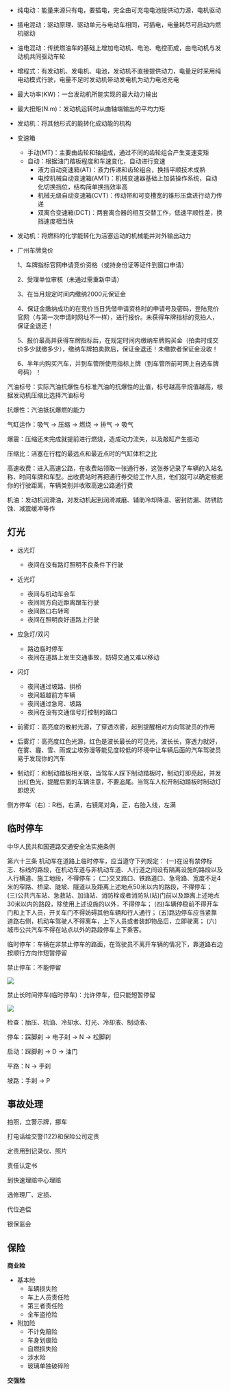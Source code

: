 
- 纯电动：能量来源只有电，要插电，完全由可充电电池提供动力源，电机驱动
- 插电混动：驱动原理、驱动单元与电动车相同，可插电，电量耗尽可启动内燃机驱动
- 油电混动：传统燃油车的基础上增加电动机、电池、电控而成，由电动机与发动机共同驱动车轮
- 增程式：有发动机、发电机、电池，发动机不直接提供动力，电量足时采用纯电动模式行驶，电量不足时发动机带动发电机为动力电池充电



- 最大功率(KW)：一台发动机所能实现的最大动力输出
- 最大扭矩(N.m)：发动机运转时从曲轴端输出的平均力矩
- 发动机：将其他形式的能转化成动能的机构



- 变速箱
  - 手动(MT)：主要由齿轮和轴组成，通过不同的齿轮组合产生变速变矩
  - 自动：根据油门踏板程度和车速变化，自动进行变速
    - 液力自动变速箱(AT)：液力传递和齿轮组合，换挡平顺技术成熟
    - 电控机械自动变速箱(AMT)：机械变速器基础上加装操作系统，自动化切换挡位，结构简单换挡效率高
    - 机械无级自动变速箱(CVT)：传动带和可变槽宽的锥形压盘进行动力传递
    - 双离合变速箱(DCT)：两套离合器的相互交替工作，低速平顺性差，换挡速度相当快



- 发动机：将燃料的化学能转化为活塞运动的机械能并对外输出动力




- 广州车牌竞价

  1、车牌指标官网申请竞价资格（或持身份证等证件到窗口申请）

  2、受理单位审核（未通过需重新申请）

  3、在当月规定时间内缴纳2000元保证金

  4、保证金缴纳成功的在竞价当日凭借申请资格时的申请号及密码，登陆竞价官网（与第一次申请时网址不一样），进行报价。未获得车牌指标的竞拍人，保证金退还！

  5、报价最高并获得车牌指标后，在规定时间内缴纳车牌购买金（拍卖时成交价多少就缴多少），缴纳车牌拍卖款后，保证金退还！未缴款者保证金没收！

  6、半年内购买汽车，并到车管所使用指标上牌（到车管所前可网上自选车牌号码）！



汽油标号：实际汽油抗爆性与标准汽油的抗爆性的比值，标号越高辛烷值越高，根据发动机压缩比选择汽油标号

抗爆性：汽油抵抗爆燃的能力

气缸运作：吸气 -> 压缩 -> 燃烧 -> 排气 -> 吸气

爆震：压缩还未完成就提前进行燃烧，造成动力流失，以及敲缸产生振动

压缩比：活塞在行程的最远点和最近点时的气缸体积之比

高速收费：进入高速公路，在收费站领取一张通行券，这张券记录了车辆的入站名称、时间车牌和车型。出收费站时再把通行券交给工作人员，他们就可以确定根据你的行驶距离，车辆类别并收取高速公路通行费

机油：发动机润滑油，对发动机起到润滑减磨、辅助冷却降温、密封防漏、防锈防蚀、减震缓冲等作



## 灯光

- 远光灯
  - 夜间在没有路灯照明不良条件下行驶
- 近光灯
  - 夜间与机动车会车
  - 夜间同方向近距离跟车行驶
  - 夜间路口右转弯
  - 夜间在照明良好道路上行驶
- 应急灯/双闪
  - 路边临时停车
  - 夜间在道路上发生交通事故，妨碍交通又难以移动
- 闪灯
  - 夜间通过坡路、拱桥 
  - 夜间超越前方车辆
  - 夜间通过急弯、坡路
  - 夜间在没有交通信号灯控制的路口

- 前雾灯：高亮度的散射光源，了穿透浓雾，起到提醒相对方向驾驶员的作用

- 后雾灯：高亮度红色光源，红色是波长最长的可见光，波长长，穿透力就好，在雾、霾、雪、雨或尘埃弥漫等能见度较低的环境中让车辆后面的汽车驾驶员易于发现你的汽车

- 制动灯：和制动踏板相关联，当驾车人踩下制动踏板时，制动灯即亮起，并发出红色光，提醒后面的车辆注意，不要追尾。当驾车人松开制动踏板时制动灯即熄灭





侧方停车（右）：R档，右满，右镜尾对角，正，右胎入线，左满



## 临时停车

中华人民共和国道路交通安全法实施条例

第六十三条 机动车在道路上临时停车，应当遵守下列规定：
  (一)在设有禁停标志、标线的路段，在机动车道与非机动车道、人行道之间设有隔离设施的路段以及人行横道、施工地段，不得停车；
  (二)交叉路口、铁路道口、急弯路、宽度不足4米的窄路、桥梁、陡坡、隧道以及距离上述地点50米以内的路段，不得停车；
  (三)公共汽车站、急救站、加油站、消防栓或者消防队(站)门前以及距离上述地点30米以内的路段，除使用上述设施的以外，不得停车；
  (四)车辆停稳前不得开车门和上下人员，开关车门不得妨碍其他车辆和行人通行；
  (五)路边停车应当紧靠道路右侧，机动车驾驶人不得离车，上下人员或者装卸物品后，立即驶离；
  (六)城市公共汽车不得在站点以外的路段停车上下乘客。



临时停车：车辆在非禁止停车的路面，在驾驶员不离开车辆的情况下，靠道路右边按顺行方向作短暂停留



禁止停车：不能停留

<img src="https://ss2.baidu.com/6ONYsjip0QIZ8tyhnq/it/u=1447425197,3333386505&fm=173&app=25&f=JPEG?w=498&h=297&s=E2EBBF52442C6D0D10549059030070F5">



禁止长时间停车(临时停车)：允许停车，但只能短暂停留

<img src="https://ss2.baidu.com/6ONYsjip0QIZ8tyhnq/it/u=2555130032,2413469202&fm=173&app=25&f=JPEG?w=498&h=297&s=F3733FD2446C7D0D105490580300F0F5">





检查：胎压、机油、冷却水、灯光、冷却液、制动液、





停车：踩脚刹 -> 电子刹 -> N -> 松脚刹

启动：踩脚刹 -> D -> 油门



平路：N -> 手刹

坡路：手刹 -> P



## 事故处理

拍照，立警示牌，挪车

打电话给交警(122)和保险公司定责

定责用到记录仪、照片

责任认定书

到快速理赔中心理赔

选修理厂、定损、

代位追偿





银保监会





## 保险

**商业险**

- 基本险
  - 车辆损失险
  - 车上人员责任险
  - 第三者责任险
  - 全车盗抢险
- 附加险
  - 不计免赔险
  - 车身划痕险
  - 自燃损失险
  - 涉水险
  - 玻璃单独破碎险

**交强险**

